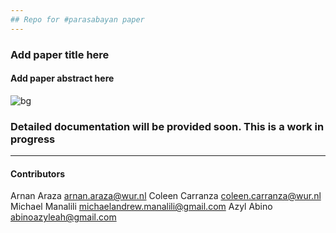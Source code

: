 ```yaml
---
## Repo for #parasabayan paper
---
```

### Add paper title here

#### Add paper abstract here
![bg](img/gee.png)

### Detailed documentation will be provided soon. This is a work in progress
---
#### Contributors
Arnan Araza <arnan.araza@wur.nl>
Coleen Carranza <coleen.carranza@wur.nl>
Michael Manalili <michaelandrew.manalili@gmail.com>
Azyl Abino <abinoazyleah@gmail.com>
